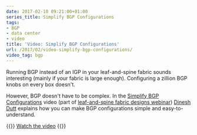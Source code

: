 ```yaml
---
date: 2017-02-10 09:21:00+01:00
series_title: Simplify BGP Configurations
tags:
- BGP
- data center
- video
title: 'Video: Simplify BGP Configurations'
url: /2017/02/video-simplify-bgp-configurations/
video_tag: bgp
---
```

Running BGP instead of an IGP in your leaf-and-spine fabric sounds interesting (mainly if your fabric is large enough). Configuring a zillion BGP knobs on every box doesn't.

However, BGP doesn't have to be complex. In the [Simplify BGP Configurations](https://my.ipspace.net/bin/get/Clos/7.16%20-%20Simplifying%20BGP%20Configurations.mp4) video (part of [leaf-and-spine fabric designs webinar](http://www.ipspace.net/Leaf-and-Spine_Fabric_Architectures)) [Dinesh Dutt](http://www.ipspace.net/Author:Dinesh_Dutt) explains how you can make BGP configurations simple and easy-to-understand.

{{<jump>}}
[Watch the video](https://my.ipspace.net/bin/get/Clos/7.16%20-%20Simplifying%20BGP%20Configurations.mp4)
{{</jump>}}
